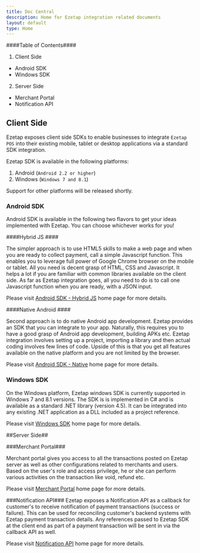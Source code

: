 ```yaml
---
title: Doc Central
description: Home for Ezetap integration related documents
layout: default
type: Home
---
```


####Table of Contents####

1. Client Side
* Android SDK
* Windows SDK

2. Server Side
* Merchant Portal
* Notification API



## Client Side ##

Ezetap exposes client side SDKs to enable businesses to integrate `Ezetap POS` into their existing mobile, tablet or desktop applications via a standard SDK integration.

Ezetap SDK is available in the following platforms:

1. Android (``Android 2.2 or higher``)
2. Windows (``Windows 7 and 8.1``) 

Support for other platforms will be released shortly.

### Android SDK ###
Android SDK is available in the following two flavors to get your ideas implemented with Ezetap. You can choose whichever works for you!

####Hybrid JS ####

The simpler approach is to use HTML5 skills to make a web page and when you are ready to collect payment, call a simple Javascript function. This enables you to leverage full power of Google Chrome browser on the mobile or tablet. All you need is decent grasp of HTML, CSS and Javascript. It helps a lot if you are familiar with common libraries available on the client side. As far as Ezetap integration goes, all you need to do is to call one Javascript function when you are ready, with a JSON input.

Please visit [Android SDK - Hybrid JS]({{site.baseurl}}/pages/sdk-android-hybrid.html) home page for more details.

####Native Android ####

Second approach is to do native Android app development. Ezetap provides an SDK that you can integrate to your app. Naturally, this requires you to  have a good grasp of Android app development, building APKs etc. Ezetap integration involves setting up a project, importing a library and then actual coding involves few lines of code. Upside of this is that you get all features available on the native platform and you are not limited by the browser.

Please visit [Android SDK - Native]({{site.baseurl}}/pages/sdk-android-native.html) home page for more details.

### Windows SDK ###

On the Windows platform, Ezetap windows SDK is currently supported in Windows 7 and 8.1 versions. The SDK is  is implemented in C# and is available as a standard .NET library (version 4.5). It can be integrated into any existing .NET application as a DLL included as a project reference.

Please visit [Windows SDK]({{site.baseurl}}/pages/sdk-windows.html) home page for more details.

##Server Side##

###Merchant Portal###

Merchant portal gives you access to all the transactions posted on Ezetap server as well as other configurations related to merchants and users. Based on the user's role and access privilege, he or she can perform various activities on the transaction like void, refund etc. 

Please visit [Merchant Portal](#) home page for more details.

###Notification API###
Ezetap exposes a Notification API as a callback for customer's to receive notification of payment transactions (success or failure). This can be used for reconciling customer's backend systems with Ezetap payment transaction details. Any references passed to Ezetap SDK at the client end as part of a payment transaction will be sent in via the callback API as well.

Please visit [Notification API]({{site.baseurl}}/pages/api-notification.html) home page for more details.
